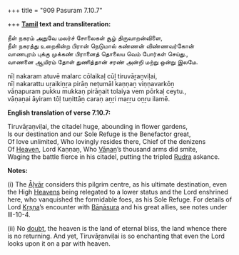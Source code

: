+++
title = "909 Pasuram 7.10.7"

+++
**[Tamil](/definition/tamil#history "show Tamil definitions") text and transliteration:**

நீள் நகரம் அதுவே மலர்ச் சோலைகள் சூழ் திருவாறன்விளை,  
நீள் நகரத்து உறைகின்ற பிரான் நெடுமால் கண்ணன் விண்ணவர்கோன்  
வாணபுரம் புக்கு முக்கண் பிரானைத் தொலைய வெம் போர்கள் செய்து.,  
வாணனை ஆயிரம் தோள் துணித்தான் சரண் அன்றி மற்று ஒன்று இலமே.

nīḷ nakaram atuvē malarc cōlaikaḷ cūḻ tiruvāṟaṉviḷai,  
nīḷ nakarattu uṟaikiṉṟa pirāṉ neṭumāl kaṇṇaṉ viṇṇavarkōṉ  
vāṇapuram pukku mukkaṇ pirāṉait tolaiya vem pōrkaḷ ceytu.,  
vāṇaṉai āyiram tōḷ tuṇittāṉ caraṇ aṉṟi maṟṟu oṉṟu ilamē.

**English translation of verse 7.10.7:**

Tiruvāṟaṉviḷai, the citadel huge, abounding in flower gardens,  
Is our destination and our Sole Refuge is the Benefactor great,  
Of love unlimited, Who lovingly resides there, Chief of the denizens  
Of [Heaven](/definition/heaven#history "show Heaven definitions"), Lord Kaṇṇaṉ, Who [Vāṇaṉ](/definition/vanan#history "show Vāṇaṉ definitions")’s thousand arms did smite,  
Waging the battle fierce in his citadel, putting the tripled [Rudra](/definition/rudra#vaishnavism "show Rudra definitions") askance.

**Notes:**

\(i\) The [Āḻvār](/definition/aḻvar#vaishnavism "show Āḻvār definitions") considers this pilgrim centre, as his ultimate destination, even the High [Heavens](/definition/heaven#history "show Heavens definitions") being relegated to a lower status and the Lord enshrined here, who vanquished the formidable foes, as his Sole Refuge. For details of Lord [Kṛṣṇa](/definition/krishna#vaishnavism "show Kṛṣṇa definitions")’s encounter with [Bāṇāsura](/definition/banasura#vaishnavism "show Bāṇāsura definitions") and his great allies, see notes under III-10-4.

\(ii\) No [doubt](/definition/doubt#history "show doubt definitions"), the heaven is the land of eternal bliss, the land whence there is no returning. And yet, Tiruvāṟanviḷai is so enchanting that even the Lord looks upon it on a par with heaven.



